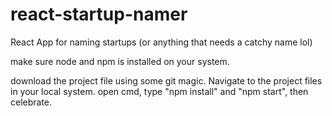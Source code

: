 # react-startup-namer
React App for naming startups (or anything that needs a catchy name lol)

make sure node and npm is installed on your system. 

download the project file using some git magic. Navigate to the project files in your local system.
open cmd, type "npm install" and "npm start", then
celebrate. 
